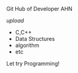 Git Hub of Developer AHN

*upload*

- C,C++ 
- Data Structures
- algorithm
- etc

Let try Programming!